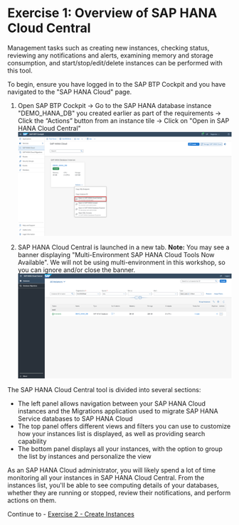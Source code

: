 # Exercise 1: Overview of SAP HANA Cloud Central

Management tasks such as creating new instances, checking status, reviewing any notifications and alerts, examining memory and storage consumption, and start/stop/edit/delete instances can be performed with this tool. 

To begin, ensure you have logged in to the SAP BTP Cockpit and you have navigated to the "SAP HANA Cloud" page.

1. Open SAP BTP Cockpit -> Go to the SAP HANA database instance "DEMO_HANA_DB" you created earlier as part of the requirements -> Click the “Actions” button from an instance tile -> Click on "Open in SAP HANA Cloud Central"
    <kbd>
    ![](./images/4.png)
    </kbd>

2. SAP HANA Cloud Central is launched in a new tab. **Note:** You may see a banner displaying "Multi-Environment SAP HANA Cloud Tools Now Available". We will not be using multi-environment in this workshop, so you can ignore and/or close the banner.
    <kbd>
    ![](./images/3.png)
    </kbd>
    
The SAP HANA Cloud Central tool is divided into several sections:

 * The left panel allows navigation between your SAP HANA Cloud instances and the Migrations application used to migrate SAP HANA Service databases to SAP HANA Cloud
 * The top panel offers different views and filters you can use to customize how your instances list is displayed, as well as providing search capability
 * The bottom panel displays all your instances, with the option to group the list by instances and personalize the view

As an SAP HANA Cloud administrator, you will likely spend a lot of time monitoring all your instances in SAP HANA Cloud Central.  From the instances list, you'll be able to see computing details of your databases, whether they are running or stopped, review their notifications, and perform actions on them.

Continue to - [Exercise 2 - Create Instances](../ex2/README.md)
